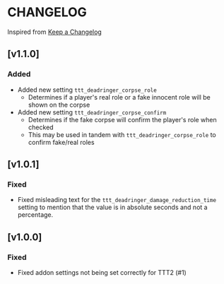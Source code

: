 # CHANGELOG

Inspired from [Keep a Changelog](https://keepachangelog.com/en/1.0.0/)

## [v1.1.0]
### Added
- Added new setting `ttt_deadringer_corpse_role`
    - Determines if a player's real role or a fake innocent role will be shown on the corpse
- Added new setting `ttt_deadringer_corpse_confirm`
    - Determines if the fake corpse will confirm the player's role when checked
    - This may be used in tandem with `ttt_deadringer_corpse_role` to confirm fake/real roles

## [v1.0.1]
### Fixed
- Fixed misleading text for the `ttt_deadringer_damage_reduction_time` setting to mention that the value is in absolute seconds and not a percentage.

## [v1.0.0]
### Fixed
- Fixed addon settings not being set correctly for TTT2 (#1)

